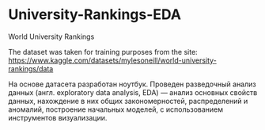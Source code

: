# University-Rankings-EDA
World University Rankings

The dataset was taken for training purposes from the site:
https://www.kaggle.com/datasets/mylesoneill/world-university-rankings/data

На основе датасета разработан ноутбук. Проведен разведочный анализ данных (англ. exploratory data analysis, EDA) — анализ основных свойств данных, нахождение в них общих закономерностей, распределений и аномалий, построение начальных моделей, с использованием инструментов визуализации.
